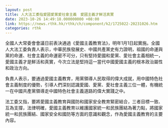 ```yaml
---
layout: post
title: 人大法工委指愛國愛黨愛社會主義　愛國主義才鮮活真實
date: 2023-10-26 14:49:18.000000000 +08:00
link: https://news.rthk.hk/rthk/ch/component/k2/1725022-20231026.htm
categories: rthk
---
```


全國人大常委會會議日前表決通過《愛國主義教育法》，明年1月1日起實施。全國人大法工委負責人表示，中華民族發展史、中國共產黨史有力證明，祖國的命運與黨的命運、社會主義的命運密不可分，只有堅持愛國和愛黨、愛社會主義相統一，愛國主義才是鮮活和真實，今次立法是堅持這一當代中國愛國主義的根本政治屬性和政治方向。

負責人表示，要通過愛國主義教育，用黨領導人民取得的偉大成就，用中國特色社會主義制度的優勢，引導人們深刻認識愛國、愛黨、愛社會主義三位一體，有機統一在中國共產黨領導走中國特色社會主義道路的偉大實踐之中。

法工委又指，要將愛國主義教育與國防和國家安全教育緊密結合，三者目標一致、互為支撐，法律明確，愛國主義教育以維護國家統一和民族團結為著力點，將國家統一和民族團結、國家安全和國防等方面的意識和觀念，作為愛國主義教育的主要內容。
